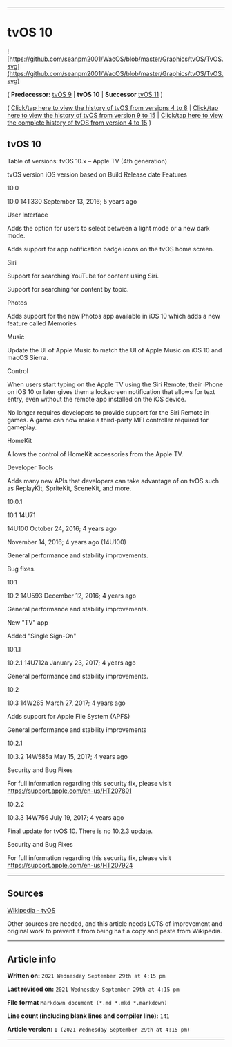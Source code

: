 
***

# tvOS 10

![https://github.com/seanpm2001/WacOS/blob/master/Graphics/tvOS/TvOS.svg](https://github.com/seanpm2001/WacOS/blob/master/Graphics/tvOS/TvOS.svg)

( **Predecessor:** [tvOS 9](https://github.com/seanpm2001/WacOS/wiki/tvOS-9/) | **tvOS 10** | **Successor** [tvOS 11](https://github.com/seanpm2001/WacOS/wiki/tvOS-11/) )

( [Click/tap here to view the history of tvOS from versions 4 to 8](https://github.com/seanpm2001/WacOS/wiki/tvOS-early-version-history/) | [Click/tap here to view the history of tvOS from version 9 to 15](https://github.com/seanpm2001/WacOS/wiki/tvOS-version-history/) | [Click/tap here to view the complete history of tvOS from version 4 to 15](https://github.com/seanpm2001/WacOS/wiki/tvOS-complete-version-history/) )

## tvOS 10

Table of versions: tvOS 10.x – Apple TV (4th generation)

tvOS version iOS version based on Build Release date Features

10.0

10.0 14T330 September 13, 2016; 5 years ago 

User Interface

Adds the option for users to select between a light mode or a new dark mode.

Adds support for app notification badge icons on the tvOS home screen.

Siri

Support for searching YouTube for content using Siri.

Support for searching for content by topic.

Photos

Adds support for the new Photos app available in iOS 10 which adds a new feature called Memories

Music

Update the UI of Apple Music to match the UI of Apple Music on iOS 10 and macOS Sierra.

Control

When users start typing on the Apple TV using the Siri Remote, their iPhone on iOS 10 or later gives them a lockscreen notification that allows for text entry, even without the remote app installed on the iOS device.

No longer requires developers to provide support for the Siri Remote in games. A game can now make a third-party MFI controller required for gameplay.

HomeKit

Allows the control of HomeKit accessories from the Apple TV.

Developer Tools

Adds many new APIs that developers can take advantage of on tvOS such as ReplayKit, SpriteKit, SceneKit, and more.

10.0.1

10.1 14U71

14U100 October 24, 2016; 4 years ago

November 14, 2016; 4 years ago (14U100) 

General performance and stability improvements.

Bug fixes.

10.1

10.2 14U593 December 12, 2016; 4 years ago 

General performance and stability improvements.

New "TV" app

Added "Single Sign-On"

10.1.1

10.2.1 14U712a January 23, 2017; 4 years ago 

General performance and stability improvements.

10.2

10.3 14W265 March 27, 2017; 4 years ago 

Adds support for Apple File System (APFS)

General performance and stability improvements

10.2.1

10.3.2 14W585a May 15, 2017; 4 years ago 

Security and Bug Fixes

For full information regarding this security fix, please visit https://support.apple.com/en-us/HT207801

10.2.2

10.3.3 14W756 July 19, 2017; 4 years ago 

Final update for tvOS 10. There is no 10.2.3 update.

Security and Bug Fixes

For full information regarding this security fix, please visit https://support.apple.com/en-us/HT207924

***

## Sources

[Wikipedia - tvOS](https://en.wikipedia.org/wiki/TvOS/)

Other sources are needed, and this article needs LOTS of improvement and original work to prevent it from being half a copy and paste from Wikipedia.

***

## Article info

**Written on:** `2021 Wednesday September 29th at 4:15 pm`

**Last revised on:** `2021 Wednesday September 29th at 4:15 pm`

**File format** `Markdown document (*.md *.mkd *.markdown)`

**Line count (including blank lines and compiler line):** `141`

**Article version:** `1 (2021 Wednesday September 29th at 4:15 pm)`

***

<!-- Tools

Quick copy and paste

https://github.com/seanpm2001/WacOS/wiki/

!-->
